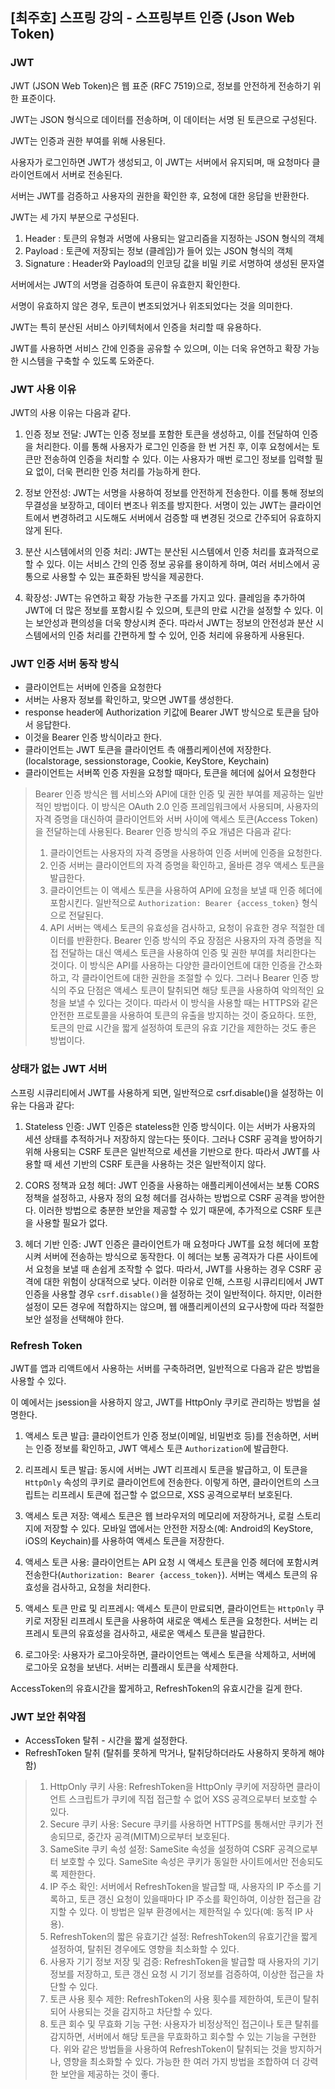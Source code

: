 ## [최주호] 스프링 강의 - 스프링부트 인증 (Json Web Token)

### JWT

JWT (JSON Web Token)은 웹 표준 (RFC 7519)으로, 정보를 안전하게 전송하기 위한 표준이다.

JWT는 JSON 형식으로 데이터를 전송하며, 이 데이터는 서명 된 토큰으로 구성된다.

JWT는 인증과 권한 부여를 위해 사용된다.

사용자가 로그인하면 JWT가 생성되고, 이 JWT는 서버에서 유지되며, 매 요청마다 클라이언트에서 서버로 전송된다.

서버는 JWT를 검증하고 사용자의 권한을 확인한 후, 요청에 대한 응답을 반환한다.

JWT는 세 가지 부분으로 구성된다.

1. Header : 토큰의 유형과 서명에 사용되는 알고리즘을 지정하는 JSON 형식의 객체
2. Payload : 토큰에 저장되는 정보 (클레임)가 들어 있는 JSON 형식의 객체
3. Signature : Header와 Payload의 인코딩 값을 비밀 키로 서명하여 생성된 문자열

서버에서는 JWT의 서명을 검증하여 토큰이 유효한지 확인한다.

서명이 유효하지 않은 경우, 토큰이 변조되었거나 위조되었다는 것을 의미한다.

JWT는 특히 분산된 서비스 아키텍처에서 인증을 처리할 때 유용하다.

JWT를 사용하면 서비스 간에 인증을 공유할 수 있으며, 이는 더욱 유연하고 확장 가능한 시스템을 구축할 수 있도록 도와준다.

### JWT 사용 이유

JWT의 사용 이유는 다음과 같다.

1. 인증 정보 전달: JWT는 인증 정보를 포함한 토큰을 생성하고, 이를 전달하여 인증을 처리한다. 이를 통해 사용자가 로그인 인증을 한 번 거친 후, 이후 요청에서는 토큰만 전송하여 인증을 처리할 수 있다. 이는
   사용자가 매번 로그인 정보를 입력할 필요 없이, 더욱 편리한 인증 처리를 가능하게 한다.

2. 정보 안전성: JWT는 서명을 사용하여 정보를 안전하게 전송한다. 이를 통해 정보의 무결성을 보장하고, 데이터 변조나 위조를 방지한다. 서명이 있는 JWT는 클라이언트에서 변경하려고 시도해도 서버에서 검증할 때
   변경된 것으로 간주되어 유효하지 않게 된다.

3. 분산 시스템에서의 인증 처리: JWT는 분산된 시스템에서 인증 처리를 효과적으로 할 수 있다. 이는 서비스 간의 인증 정보 공유를 용이하게 하며, 여러 서비스에서 공통으로 사용할 수 있는 표준화된 방식을
   제공한다.

4. 확장성: JWT는 유연하고 확장 가능한 구조를 가지고 있다. 클레임을 추가하여 JWT에 더 많은 정보를 포함시킬 수 있으며, 토큰의 만료 시간을 설정할 수 있다. 이는 보안성과 편의성을 더욱 향상시켜 준다.
   따라서 JWT는 정보의 안전성과 분산 시스템에서의 인증 처리를 간편하게 할 수 있어, 인증 처리에 유용하게 사용된다.

### JWT 인증 서버 동작 방식

- 클라이언트는 서버에 인증을 요청한다
- 서버는 사용자 정보를 확인하고, 맞으면 JWT를 생성한다.
- response header에 Authorization 키값에 Bearer JWT 방식으로 토큰을 담아서 응답한다.
- 이것을 Bearer 인증 방식이라고 한다.
- 클라이언트는 JWT 토큰을 클라이언트 측 애플리케이션에 저장한다. (localstorage, sessionstorage, Cookie, KeyStore, Keychain)
- 클라이언트는 서버쪽 인증 자원을 요청할 때마다, 토큰을 헤더에 싫어서 요청한다

> Bearer 인증 방식은 웹 서비스와 API에 대한 인증 및 권한 부여를 제공하는 일반적인 방법이다. 이 방식은
OAuth 2.0 인증 프레임워크에서 사용되며, 사용자의 자격 증명을 대신하여 클라이언트와 서버 사이에 액세스
토큰(Access Token)을 전달하는데 사용된다.
> Bearer 인증 방식의 주요 개념은 다음과 같다:
> 
> 1. 클라이언트는 사용자의 자격 증명을 사용하여 인증 서버에 인증을 요청한다.
> 2. 인증 서버는 클라이언트의 자격 증명을 확인하고, 올바른 경우 액세스 토큰을 발급한다.
> 3. 클라이언트는 이 액세스 토큰을 사용하여 API에 요청을 보낼 때 인증 헤더에 포함시킨다. 일반적으로 `Authorization: Bearer {access_token}` 형식으로 전달된다.
> 4. API 서버는 액세스 토큰의 유효성을 검사하고, 요청이 유효한 경우 적절한 데이터를 반환한다. Bearer 인증 방식의 주요 장점은 사용자의 자격 증명을 직접 전달하는 대신 액세스 토큰을 사용하여 인증 및 권한 부여를 처리한다는 것이다. 이 방식은 API를 사용하는 다양한 클라이언트에 대한 인증을 간소화하고, 각 클라이언트에 대한 권한을 조절할 수 있다. 그러나 Bearer 인증 방식의 주요 단점은 액세스 토큰이 탈취되면 해당 토큰을 사용하여 악의적인 요청을 보낼 수 있다는 것이다. 따라서 이 방식을 사용할 때는 HTTPS와 같은 안전한 프로토콜을 사용하여 토큰의 유출을 방지하는 것이 중요하다. 또한, 토큰의 만료 시간을 짧게 설정하여 토큰의 유효 기간을 제한하는 것도 좋은 방법이다.

### 상태가 없는 JWT 서버

스프링 시큐리티에서 JWT를 사용하게 되면, 일반적으로 csrf.disable()을 설정하는 이유는 다음과 같다:

1. Stateless 인증: JWT 인증은 stateless한 인증 방식이다. 이는 서버가 사용자의 세션 상태를 추적하거나 저장하지 않는다는 뜻이다. 그러나 CSRF 공격을 방어하기 위해 사용되는 CSRF 토큰은 일반적으로 세션을 기반으로 한다. 따라서 JWT를 사용할 때 세션 기반의 CSRF 토큰을 사용하는 것은 일반적이지 않다.

2. CORS 정책과 요청 헤더: JWT 인증을 사용하는 애플리케이션에서는 보통 CORS 정책을 설정하고, 사용자 정의 요청 헤더를 검사하는 방법으로 CSRF 공격을 방어한다. 이러한 방법으로 충분한 보안을 제공할 수 있기 때문에, 추가적으로 CSRF 토큰을 사용할 필요가 없다.

3. 헤더 기반 인증: JWT 인증은 클라이언트가 매 요청마다 JWT를 요청 헤더에 포함시켜 서버에 전송하는 방식으로 동작한다. 이 헤더는 보통 공격자가 다른 사이트에서 요청을 보낼 때 손쉽게 조작할 수 없다. 따라서, JWT를 사용하는 경우 CSRF 공격에 대한 위험이 상대적으로 낮다. 이러한 이유로 인해, 스프링 시큐리티에서 JWT 인증을 사용할 경우 `csrf.disable()`을 설정하는 것이 일반적이다. 하지만, 이러한 설정이 모든 경우에 적합하지는 않으며, 웹 애플리케이션의 요구사항에 따라 적절한 보안 설정을 선택해야 한다.

### Refresh Token

JWT를 앱과 리액트에서 사용하는 서버를 구축하려면, 일반적으로 다음과 같은 방법을 사용할 수 있다.

이 예에서는 jsession을 사용하지 않고, JWT를 HttpOnly 쿠키로 관리하는 방법을 설명한다.

1. 액세스 토큰 발급: 클라이언트가 인증 정보(이메일, 비밀번호 등)를 전송하면, 서버는 인증 정보를 확인하고, JWT 액세스 토큰 `Authorization`에 발급한다.

2. 리프레시 토큰 발급: 동시에 서버는 JWT 리프레시 토큰을 발급하고, 이 토큰을 `HttpOnly` 속성의 쿠키로 클라이언트에 전송한다. 이렇게 하면, 클라이언트의 스크립트는 리프레시 토큰에 접근할 수 없으므로, XSS 공격으로부터 보호된다.

3. 액세스 토큰 저장: 액세스 토큰은 웹 브라우저의 메모리에 저장하거나, 로컬 스토리지에 저장할 수 있다. 모바일 앱에서는 안전한 저장소(예: Android의 KeyStore, iOS의 Keychain)를 사용하여 액세스 토큰을 저장한다.

4. 액세스 토큰 사용: 클라이언트는 API 요청 시 액세스 토큰을 인증 헤더에 포함시켜 전송한다(`Authorization: Bearer {access_token}`). 서버는 액세스 토큰의 유효성을 검사하고, 요청을 처리한다.

5. 액세스 토큰 만료 및 리프레시: 액세스 토큰이 만료되면, 클라이언트는 `HttpOnly` 쿠키로 저장된 리프레시 토큰을 사용하여 새로운 액세스 토큰을 요청한다. 서버는 리프레시 토큰의 유효성을 검사하고, 새로운 액세스 토큰을 발급한다.

6. 로그아웃: 사용자가 로그아웃하면, 클라이언트는 액세스 토큰을 삭제하고, 서버에 로그아웃 요청을 보낸다. 서버는 리플래시 토큰을 삭제한다.

AccessToken의 유효시간을 짧게하고, RefreshToken의 유효시간을 길게 한다.

### JWT 보안 취약점

- AccessToken 탈취 - 시간을 짧게 설정한다.
- RefreshToken 탈취 (탈취를 못하게 막거나, 탈취당하더라도 사용하지 못하게 해야함)

> 1. HttpOnly 쿠키 사용: RefreshToken을 HttpOnly 쿠키에 저장하면 클라이언트 스크립트가 쿠키에 직접 접근할 수 없어 XSS 공격으로부터 보호할 수 있다.
> 2. Secure 쿠키 사용: Secure 쿠키를 사용하면 HTTPS를 통해서만 쿠키가 전송되므로, 중간자 공격(MITM)으로부터 보호된다.
> 3. SameSite 쿠키 속성 설정: SameSite 속성을 설정하여 CSRF 공격으로부터 보호할 수 있다. SameSite 속성은 쿠키가 동일한 사이트에서만 전송되도록 제한한다.
> 4. IP 주소 확인: 서버에서 RefreshToken을 발급할 때, 사용자의 IP 주소를 기록하고, 토큰 갱신 요청이 있을때마다 IP 주소를 확인하여, 이상한 접근을 감지할 수 있다. 이 방법은 일부 환경에서는 제한적일 수 있다(예: 동적 IP 사용).
> 5. RefreshToken의 짧은 유효기간 설정: RefreshToken의 유효기간을 짧게 설정하여, 탈취된 경우에도 영향을 최소화할 수 있다.
> 6. 사용자 기기 정보 저장 및 검증: RefreshToken을 발급할 때 사용자의 기기 정보를 저장하고, 토큰 갱신 요청 시 기기 정보를 검증하여, 이상한 접근을 차단할 수 있다.
> 7. 토큰 사용 횟수 제한: RefreshToken의 사용 횟수를 제한하여, 토큰이 탈취되어 사용되는 것을 감지하고 차단할 수 있다.
> 8. 토큰 회수 및 무효화 기능 구현: 사용자가 비정상적인 접근이나 토큰 탈취를 감지하면, 서버에서 해당 토큰을 무효화하고 회수할 수 있는 기능을 구현한다.
> 위와 같은 방법들을 사용하여 RefreshToken이 탈취되는 것을 방지하거나, 영향을 최소화할 수 있다. 가능한 한 여러 가지 방법을 조합하여 더 강력한 보안을 제공하는 것이 좋다.
